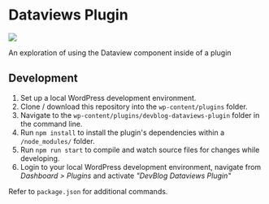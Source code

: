 # Dataviews Plugin

[![](https://img.shields.io/badge/playground-live%20preview-blue?logo=wordpress)](https://playground.wordpress.net/?blueprint-url=https://raw.githubusercontent.com/wptrainingteam/devblog-dataviews-plugin/27fbeb8c49c3cc735df7c6e9611579e0547d7760/_playground/blueprint.json)

An exploration of using the Dataview component inside of a plugin

## Development

1. Set up a local WordPress development environment.
2. Clone / download this repository into the `wp-content/plugins` folder.
3. Navigate to the `wp-content/plugins/devblog-dataviews-plugin` folder in the command line.
4. Run `npm install` to install the plugin's dependencies within a `/node_modules/` folder.
5. Run `npm run start` to compile and watch source files for changes while developing.
6. Login to your local WordPress development environment, navigate from _Dashboard > Plugins_ and activate _"DevBlog Dataviews Plugin"_

Refer to `package.json` for additional commands.
